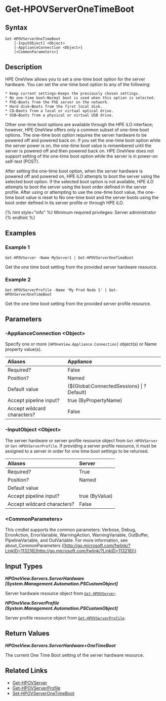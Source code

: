 ﻿---
description: Get a servers current One Time Boot setting.
---

# Get-HPOVServerOneTimeBoot

## Syntax

```text
Get-HPOVServerOneTimeBoot
    [-InputObject] <Object>
    [-ApplianceConnection <Object>]
    [<CommonParameters>]
```

## Description

HPE OneView allows you to set a one-time boot option for the server hardware. You can set the one-time boot option to any of the following:

    * Keep current settings—Keeps the previously chosen settings.
    * No one-time boot—Normal boot is used when this option is selected.
    * PXE—Boots from the PXE server on the network.
    * Hard disk—Boots from the first local disk.
    * CD—Boots from a local or virtual optical drive.
    * USB—Boots from a physical or virtual USB drive.

Other one-time boot options are available through the HPE iLO interface; however, HPE OneView offers only a common subset of one-time boot options. The one-time boot option requires the server hardware to be powered off and powered back on. If you set the one-time boot option while the server power is on, the one-time boot value is remembered until the server is powered off and then powered back on. HPE OneView does not support setting of the one-time boot option while the server is in power-on self-test (POST).

After setting the one-time boot option, when the server hardware is powered off and powered on, HPE iLO attempts to boot the server using the selected boot option. If the selected boot option is not available, HPE iLO attempts to boot the server using the boot order defined in the server profile. After using or attempting to use the one-time boot value, the one-time boot value is reset to No one-time boot and the server boots using the boot order defined in its server profile or through HPE iLO.

{% hint style="info" %}
Minimum required privileges: Server administrator
{% endhint %}

## Examples

###  Example 1 

```text
Get-HPOVServer -Name MyServer1 | Get-HPOVServerOneTimeBoot
```

Get the one time boot setting from the provided server hardware resource.

###  Example 2 

```text
Get-HPOVServerProfile -Name 'My Prod Node 1' | Get-HPOVServerOneTimeBoot
```

Get the one time boot setting from the provided server profile resource.

## Parameters

### -ApplianceConnection &lt;Object&gt;

Specify one or more `[HPOneView.Appliance.Connection]` object(s) or Name property value(s).

| Aliases | Appliance |
| :--- | :--- |
| Required? | False |
| Position? | Named |
| Default value | (${Global:ConnectedSessions} &vert; ? Default) |
| Accept pipeline input? | true (ByPropertyName) |
| Accept wildcard characters? | False |

### -InputObject &lt;Object&gt;

The server hardware or server profile resource object from `Get-HPOVServer` or `Get-HPOVServerProfile`.  If providing a server profile resource, it must be assigned to a server in order for one time boot settings to be returned.

| Aliases | Server |
| :--- | :--- |
| Required? | True |
| Position? | Named |
| Default value |  |
| Accept pipeline input? | true (ByValue) |
| Accept wildcard characters? | False |

### &lt;CommonParameters&gt;

This cmdlet supports the common parameters: Verbose, Debug, ErrorAction, ErrorVariable, WarningAction, WarningVariable, OutBuffer, PipelineVariable, and OutVariable. For more information, see about\_CommonParameters \([http://go.microsoft.com/fwlink/?LinkID=113216](http://go.microsoft.com/fwlink/?LinkID=113216)\)

## Input Types

_**HPOneView.Servers.ServerHardware [System.Management.Automation.PSCustomObject]**_

Server hardware resource object from [`Get-HPOVServer`](get-hpovserver.md).

_**HPOneView.ServerProfile [System.Management.Automation.PSCustomObject]**_

Server profile resource object from [`Get-HPOVServerProfile`](get-hpovserverprofile.md).

## Return Values

_**HPOneView.Servers.ServerHardware+OneTimeBoot**_

The current One Time Boot setting of the server hardware resource.

## Related Links

* [Get-HPOVServer](get-hpovserver.md)
* [Get-HPOVServerProfile](get-hpovserverprofile.md)
* [Set-HPOVServerOneTimeBoot](set-hpovserveronetimeboot.md)
